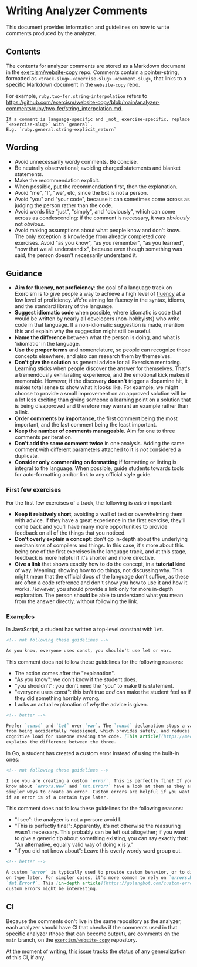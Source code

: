 # Writing Analyzer Comments

This document provides information and guidelines on how to write comments produced by the analyzer.

## Contents

The contents for analyzer comments are stored as a Markdown document in the [exercism/website-copy][git-website-copy] repo.
Comments contain a pointer-string, formatted as `<track-slug>.<exercise-slug>.<comment-slug>`, that links to a specific Markdown document in the `website-copy` repo.

For example, `ruby.two-fer.string-interpolation` refers to https://github.com/exercism/website-copy/blob/main/analyzer-comments/ruby/two-fer/string_interpolation.md.

```exercism/note
If a comment is language-specific and _not_ exercise-specific, replace `<exercise-slug>` with `general`.
E.g. `ruby.general.string-explicit_return`
```

## Wording

- Avoid unnecessarily wordy comments. Be concise.
- Be neutrally observational; avoiding charged statements and blanket statements.
- Make the recommendation explicit.
- When possible, put the recommendation first, then the explanation.
- Avoid "me", "I", "we", etc, since the bot is not a person.
- Avoid "you" and "your code", because it can sometimes come across as judging
  the person rather than the code.
- Avoid words like "just", "simply", and "obviously", which can come across as
  condescending: if the comment is necessary, it was _obviously_ not _obvious_.
- Avoid making assumptions about what people know and don't know. The only
  exception is knowledge from already completed _core_ exercises. Avoid
  "as you know", "as you remember", "as you learned", "now that we all
  understand x", because even though something was said, the person doesn't
  necessarily understand it.

## Guidance

- **Aim for fluency, not proficiency**: the goal of a language track on Exercism is to give people a way to achieve a high level of [fluency](/docs/using/product/fluency) at a low level of proficiency.
  We're aiming for fluency in the syntax, idioms, and the standard library of the language.
- **Suggest idiomatic code** when possible, where idiomatic is code that would be written by nearly all developers (non-hobbyists) who write code in that language.
  If a non-idiomatic suggestion is made, mention this and explain why the suggestion might still be useful.
- **Name the difference** between what the person is doing, and what is 'idiomatic' in the language.
- **Use the proper terms** and nomenclature, so people can recognize those concepts elsewhere, and also can research them by themselves.
- **Don't give the solution** as general advice for all Exercism mentoring.
  Learning sticks when people discover the answer for themselves. That's a tremendously exhilarating experience, and the emotional kick makes it memorable.
  However, if the discovery **doesn't** trigger a dopamine hit, it makes total sense to show what it looks like.
  For example, we might choose to provide a small improvement on an approved solution will be a lot less exciting than giving someone a learning point on a solution that is being disapproved and therefore may warrant an example rather than a link.
- **Order comments by importance**, the first comment being the most important, and the last comment being the least important.
- **Keep the number of comments manageable**.
  Aim for one to three comments per iteration.
- **Don't add the same comment twice** in one analysis.
  Adding the same comment with different parameters attached to it is _not_ considered a duplicate.
- **Consider only commenting on formatting** if formatting or linting is integral to the language.
  When possible, guide students towards tools for auto-formatting and/or link to any official style guide.

### First few exercises

For the first few exercises of a track, the following is _extra_ important:

- **Keep it relatively short**, avoiding a wall of text or overwhelming them
  with advice. If they have a great experience in the first exercise, they'll
  come back and you'll have many more opportunities to provide feedback on all
  of the things that you noticed.
- **Don't overly explain a concept**: don't go in-depth about the underlying
  mechanisms of compilers and things. In this case, it's more about this being
  one of the first exercises in the language track, and at this stage, feedback
  is more helpful if it's shorter and more directive.
- **Give a link** that shows exactly how to do the concept, in a **tutorial**
  kind of way. Meaning: showing how to do things, not discussing why. This might
  mean that the official docs of the language don't suffice, as these are often
  a code reference and don't show you how to use it and how it works. _However_,
  you should provide a link only for more in-depth exploration. The person
  should be able to understand what you mean from the answer directly, without
  following the link.

### Examples

In JavaScript, a student has written a top-level constant with `let`.

```markdown
<!-- not following these guidelines -->

As you know, everyone uses const, you shouldn't use let or var.
```

This comment does not follow these guidelines for the following reasons:

- The action comes after the "explanation".
- "As you know": we don't know if the student does.
- "you shouldn't": you don't need the "you" to make this statement.
- "everyone uses const": this isn't true _and_ can make the student feel as if
  they did something horribly wrong.
- Lacks an actual explanation of _why_ the advice is given.

```markdown
<!-- better -->

Prefer `const` and `let` over `var`. The `const` declaration stops a variable
from being accidentally reassigned, which provides safety, and reduces
cognitive load for someone reading the code. [This article](https://medium.com/javascript-scene/javascript-es6-var-let-or-const-ba58b8dcde75)
explains the difference between the three.
```

In Go, a student has created a custom error instead of using the built-in ones:

```markdown
<!-- not following these guidelines -->

I see you are creating a custom `error`. This is perfectly fine! If you did not
know about `errors.New` and `fmt.Errorf` have a look at them as they are much
simpler ways to create an error. Custom errors are helpful if you want to check
if an error is of a certain type later.
```

This comment does not follow these guidelines for the following reasons:

- "I see": the analyzer is not a person: avoid I.
- "This is perfectly fine!": Apparently, it's not otherwise the reassuring wasn't
  necessary. This probably can be left out altogether; if you want to give a
  generic tip about something existing, you can say exactly that: "An
  alternative, equally valid way of doing x is y."
- "If you did not know about": Leave this overly wordy word group out.

```markdown
<!-- better -->

A custom `error` is typically used to provide custom behavior, or to distinguish
on type later. For simpler cases, it's more common to rely on `errors.New` or
`fmt.Errorf`. This [in-depth article](https://golangbot.com/custom-errors/) about
custom errors might be interesting.
```

## CI

Because the comments don't live in the same repository as the analyzer, each
analyzer should have CI that checks if the comments used in that specific
analyzer (those that can become output), are comments on the `main` branch, on
the [`exercism/website-copy`][git-website-copy] repository.

At the moment of writing, [this issue][issue-ci-comments] tracks the status of any
generalization of this CI, if any.

[git-website-copy]: https://github.com/exercism/website-copy/tree/main/analyzer-comments
[issue-ci-comments]: https://github.com/exercism/automated-mentoring-support/issues/51
[git-website-copy-label]: https://github.com/exercism/website-copy/pulls?q=is%3Aopen+is%3Apr+label%3Atype%2Fanalyzer-comments
